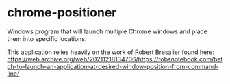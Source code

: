 # chrome-positioner
Windows program that will launch multiple Chrome windows and place them into specific locations. 

This application relies heavily on the work of Robert Bresalier found here: https://web.archive.org/web/20211218134706/https://robsnotebook.com/batch-to-launch-an-application-at-desired-window-position-from-command-line/

